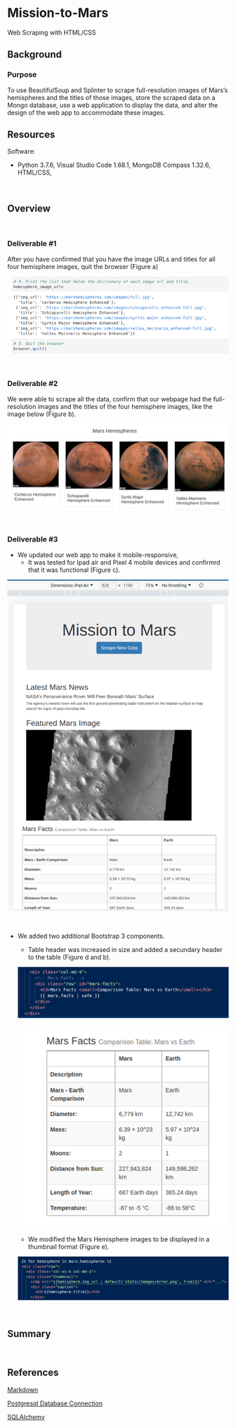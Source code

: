 # Mission-to-Mars
Web Scraping with HTML/CSS

## Background
### Purpose

To use BeautifulSoup and Splinter to scrape full-resolution images of Mars’s hemispheres and the titles of those images, store the scraped data on a Mongo database, use a web application to display the data, and alter the design of the web app to accommodate these images.

## Resources

Software:
- Python 3.7.6, Visual Studio Code 1.68.1, MongoDB Compass 1.32.6, HTML/CSS, 
 
<br/>

## Overview 

<br/>

### Deliverable #1


After you have confirmed that you have the image URLs and titles for all four hemisphere images, quit the browser (Figure a)

![images_url](./images/image_url.png)

<br/>

### Deliverable #2

We were able to scrape all the data, confirm that our webpage had the full-resolution images and the titles of the four hemisphere images, like the image below (Figure b).

![4_hemisphere_images_with_titles](./images/Bootstrap%203%20Component_2_display.png)

<br/>

### Deliverable #3

- We updated our web app to make it mobile-responsive,
    - It was tested for Ipad air and Pixel 4 mobile devices and confirmrd that it was functional (Figure c).

![mobile_responsive](./images/mobile_responsive.png)

<br/>

- We added two additional Bootstrap 3 components.
    - Table header was increased in size and added a secundary header to the table (Figure d and b).

    ![bootstrap_component 1](./images/Bootstrap%203%20Component%201.png)

    ![bootstrap_component 1](./images/Bootstrap%203%20Components_1_display.png)

    - We modified the Mars Hemisphere images to be displayed in a thumbnail format (Figure e).

    ![bootstrap_component 2](./images/Bootstrap%203%20Component%202.png)

<br/>

## Summary

<br/>

## References

[Markdown](https://docs.github.com/en/get-started/writing-on-github/getting-started-with-writing-and-formatting-on-github/basic-writing-and-formatting-syntax)
 
[Postgresql Database Connection](https://www.postgresql.org/docs/current/libpq-connect.html)
 
[SQLAlchemy](https://www.sqlalchemy.org/)